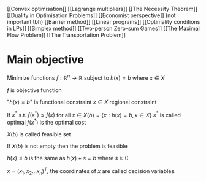 [[Convex optimisation]]
[[Lagrange multipliers]]
[[The Necessity Theorem]]
[[Duality in Optimisation Problems]]
[[Economist perspective]] (not important tbh)
[[Barrier method]]
[[Linear programs]]
[[Optimality conditions in LPs]]
[[Simplex method]]
[[Two-person Zero-sum Games]]
[[The Maximal Flow Problem]]
[[The Transportation Problem]]

# Main objective
Minimize functions $f:\mathbb{R}^n\rightarrow \mathbb{R}$
subject to $h(x)=b$ where $x \in X$

$f$ is objective function

"$h(x)=b$" is functional constraint
$x \in X$ regional constraint

If $x^*$ s.t. $f(x^*)\leq f(x)$ for all $x \in X(b)=\{x : h(x)=b, x \in X\}$
$x^*$ is called optimal
$f(x^*)$ is the optimal cost

$X(b)$ is called feasible set

If $X(b)$ is not empty then the problem is feasible

$h(x)\leq b$ is the same as $h(x)+s=b$ where $s\geq 0$

$x=(x_1,x_2\dots x_n)^T$, the coordinates of $x$ are called decision variables.
